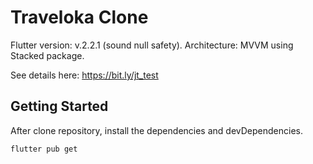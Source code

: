 # Traveloka Clone

Flutter version: v.2.2.1 (sound null safety).
Architecture: MVVM using Stacked package.

See details here: https://bit.ly/jt_test

## Getting Started

After clone repository, install the dependencies and devDependencies.

```sh
flutter pub get
```

